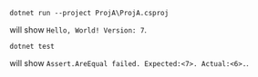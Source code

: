 ```
dotnet run --project ProjA\ProjA.csproj
```
will show `Hello, World! Version: 7`.

```
dotnet test
```
will show `Assert.AreEqual failed. Expected:<7>. Actual:<6>.`.
